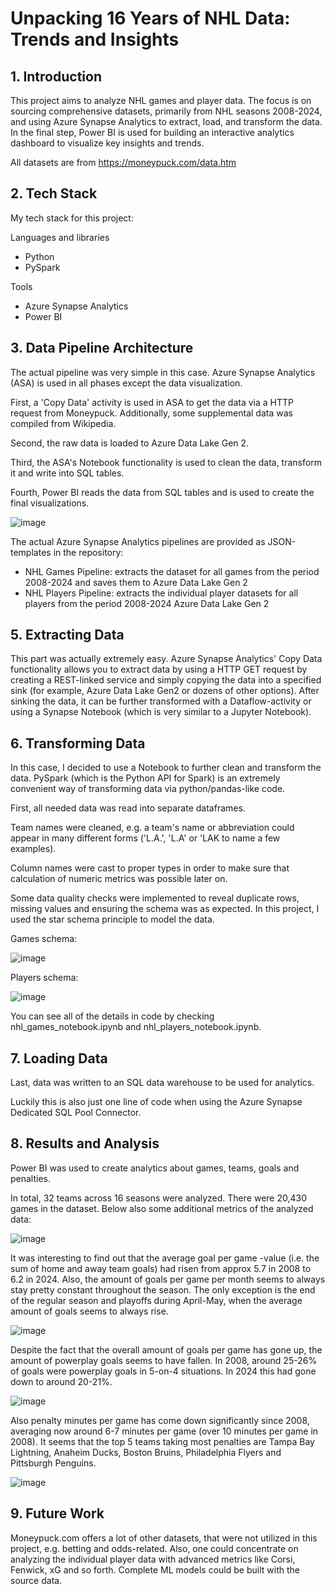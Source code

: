 # Unpacking 16 Years of NHL Data: Trends and Insights

## 1. Introduction

This project aims to analyze NHL games and player data. The focus is on sourcing comprehensive datasets, primarily from NHL seasons 2008-2024, and using Azure Synapse Analytics to extract, load, and transform the data. In the final step, Power BI is used for building an interactive analytics dashboard to visualize key insights and trends.

All datasets are from https://moneypuck.com/data.htm

## 2. Tech Stack

My tech stack for this project:

Languages and libraries

* Python
* PySpark

Tools

* Azure Synapse Analytics
* Power BI

## 3. Data Pipeline Architecture

The actual pipeline was very simple in this case. Azure Synapse Analytics (ASA) is used in all phases except the data visualization. 

First, a 'Copy Data' activity is used in ASA to get the data via a HTTP request from Moneypuck. Additionally, some supplemental data was compiled from Wikipedia.  

Second, the raw data is loaded to Azure Data Lake Gen 2.

Third, the ASA's Notebook functionality is used to clean the data, transform it and write into SQL tables.

Fourth, Power BI reads the data from SQL tables and is used to create the final visualizations.

![image](https://github.com/user-attachments/assets/aa5a5eef-ec3c-4b3d-b90e-050600b24801)

The actual Azure Synapse Analytics pipelines are provided as JSON-templates in the repository:

- NHL Games Pipeline: extracts the dataset for all games from the period 2008-2024 and saves them to Azure Data Lake Gen 2
- NHL Players Pipeline: extracts the individual player datasets for all players from the period 2008-2024 Azure Data Lake Gen 2

## 5. Extracting Data

This part was actually extremely easy. Azure Synapse Analytics' Copy Data functionality allows you to extract data by using a HTTP GET request by creating a REST-linked service and simply copying the data into a specified sink (for example, Azure Data Lake Gen2 or dozens of other options). After sinking the data, it can be further transformed with a Dataflow-activity or using a Synapse Notebook (which is very similar to a Jupyter Notebook).

## 6. Transforming Data

In this case, I decided to use a Notebook to further clean and transform the data. PySpark (which is the Python API for Spark) is an extremely convenient way of transforming data via python/pandas-like code.

First, all needed data was read into separate dataframes.

Team names were cleaned, e.g. a team's name or abbreviation could appear in many different forms ('L.A.', 'L.A' or 'LAK to name a few examples).

Column names were cast to proper types in order to make sure that calculation of numeric metrics was possible later on.

Some data quality checks were implemented to reveal duplicate rows, missing values and ensuring the schema was as expected. In this project, I used the star schema principle to model the data.

Games schema:

![image](https://github.com/user-attachments/assets/d40af9cc-0bdb-4d02-ae12-b921577e3725)

Players schema:

![image](https://github.com/user-attachments/assets/076a63ac-1cd7-4871-a2fa-4c5e19b26d2a)

You can see all of the details in code by checking nhl_games_notebook.ipynb and nhl_players_notebook.ipynb.

## 7. Loading Data

Last, data was written to an SQL data warehouse to be used for analytics. 

Luckily this is also just one line of code when using the Azure Synapse Dedicated SQL Pool Connector.

## 8. Results and Analysis

Power BI was used to create analytics about games, teams, goals and penalties.

In total, 32 teams across 16 seasons were analyzed. There were 20,430 games in the dataset. Below also some additional metrics of the analyzed data:

![image](https://github.com/user-attachments/assets/81de9986-e3f1-428a-96e7-20e246cdb27c)

It was interesting to find out that the average goal per game -value (i.e. the sum of home and away team goals) had risen from approx 5.7 in 2008 to 6.2 in 2024. Also, the amount of goals per game per month seems to always stay pretty constant throughout the season. The only exception is the end of the regular season and playoffs during April-May, when the average amount of goals seems to always rise.

![image](https://github.com/user-attachments/assets/f657fc72-c5d7-44cc-a2fb-f26dcab44ca6)

Despite the fact that the overall amount of goals per game has gone up, the amount of powerplay goals seems to have fallen. In 2008, around 25-26% of goals were powerplay goals in 5-on-4 situations. In 2024 this had gone down to around 20-21%.

![image](https://github.com/user-attachments/assets/20af85e1-ede5-41d5-9277-be059f17fb79)

Also penalty minutes per game has come down significantly since 2008, averaging now around 6-7 minutes per game (over 10 minutes per game in 2008). It seems that the top 5 teams taking most penalties are Tampa Bay Lightning, Anaheim Ducks, Boston Bruins, Philadelphia Flyers and Pittsburgh Penguins.

![image](https://github.com/user-attachments/assets/35bae7f2-e15c-4895-9d31-84560a11a27d)

## 9. Future Work

Moneypuck.com offers a lot of other datasets, that were not utilized in this project, e.g. betting and odds-related. Also, one could concentrate on analyzing the individual player data with advanced metrics like Corsi, Fenwick, xG and so forth. Complete ML models could be built with the source data.

